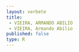 ```yaml
---
layout: verbete
title:
 - VIEIRA, ARMANDO ABILIO
 - VIEIRA, Armando Abílio
published: false
type: R
---
```


